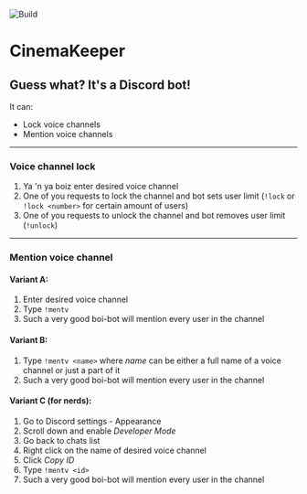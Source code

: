 ![Build](https://github.com/NiJeTi/CinemaKeeper/workflows/Build/badge.svg)

# CinemaKeeper
## Guess what? It's a Discord bot!

It can:
- Lock voice channels
- Mention voice channels

---

### Voice channel lock
1. Ya 'n ya boiz enter desired voice channel
2. One of you requests to lock the channel and bot sets user limit (`!lock` or `!lock <number>` for certain amount of users)
3. One of you requests to unlock the channel and bot removes user limit (`!unlock`)

---

### Mention voice channel

#### Variant A:
1. Enter desired voice channel
2. Type `!mentv`
3. Such a very good boi-bot will mention every user in the channel

#### Variant B:
1. Type `!mentv <name>` where *name* can be either a full name of a voice channel or just a part of it
2. Such a very good boi-bot will mention every user in the channel

#### Variant C (for nerds):
1. Go to Discord settings - Appearance
2. Scroll down and enable *Developer Mode*
3. Go back to chats list
4. Right click on the name of desired voice channel
5. Click *Copy ID*
6. Type `!mentv <id>`
7. Such a very good boi-bot will mention every user in the channel
